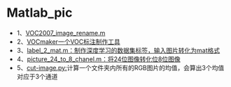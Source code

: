 # Matlab_pic

* 1、[VOC2007_image_rename.m](https://github.com/decouples/Matlab_pic/blob/master/VOC2007_image_rename.m)
* 2、[VOCmaker一个VOC标注制作工具](https://github.com/whlook/VOCMaker)
* 3、[label_2_mat.m：制作深度学习的数据集标签，输入图片转化为mat格式](https://github.com/decouples/Matlab/blob/master/label_2_mat.m)
* 4、[picture_24_to_8_chanel.m：将24位图像转化位8位图像](https://github.com/decouples/Matlab/blob/master/picture_24_to_8_chanel.m)
* 5、[cut-image.py:]()计算一个文件夹内所有的RGB图片的均值，会算出3个均值对应于3个通道

